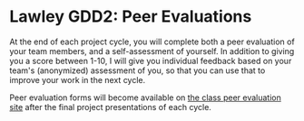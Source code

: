 # Lawley GDD2: Peer Evaluations

At the end of each project cycle, you will complete both a peer evaluation of your team members, and a self-assessment of yourself. In addition to giving you a score between 1-10, I will give you individual feedback based on your team's (anonymized) assessment of you, so that you can use that to improve your work in the next cycle.

Peer evaluation forms will become available on [the class peer evaluation site](https://peereval.rit.edu/public_view/course/638281) after the final project presentations of each cycle.